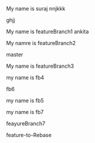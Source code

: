 My name is suraj
nnjkkk

ghjj

My name is featureBranch1
ankita

My namre is featureBranch2

master

My name is featureBranch3

my name is fb4

fb6

my name is fb5

my name is fb7

feayureBranch7

feature-to-Rebase
